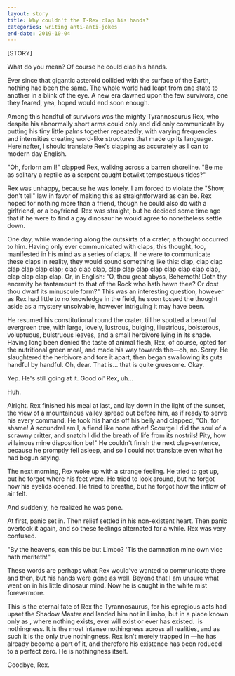 ```yaml
---
layout: story
title: Why couldn't the T-Rex clap his hands?
categories: writing anti-anti-jokes
end-date: 2019-10-04
---
```


[STORY]

What do you mean? Of course he could clap his hands.

Ever since that gigantic asteroid collided with the surface of the Earth, nothing had been the same. The whole world had leapt from one state to another in a blink of the eye. A new era dawned upon the few survivors, one they feared, yea, hoped would end soon enough.

Among this handful of survivors was the mighty Tyrannosaurus Rex, who despite his abnormally short arms could only and did only communicate by putting his tiny little palms together repeatedly, with varying frequencies and intensities creating word-like structures that made up its language. Hereinafter, I should translate Rex's clapping as accurately as I can to modern day English.

"Oh, forlorn am I!" clapped Rex, walking across a barren shoreline. "Be me as solitary a reptile as a serpent caught betwixt tempestuous tides?"

Rex was unhappy, because he was lonely. I am forced to violate the "Show, don't tell" law in favor of making this as straightforward as can be. Rex hoped for nothing more than a friend, though he could also do with a girlfriend, or a boyfriend. Rex was straight, but he decided some time ago that if he were to find a gay dinosaur he would agree to nonetheless settle down.

One day, while wandering along the outskirts of a crater, a thought occurred to him. Having only ever communicated with claps, this thought, too, manifested in his mind as a series of claps. If he were to communicate these claps in reality, they would sound something like this: clap, clap clap clap clap clap clap; clap clap clap, clap clap clap clap clap clap clap clap, clap clap clap clap. Or, in English: "O, thou great abyss, Behemoth! Doth thy enormity be tantamount to that of the Rock who hath hewn thee? Or dost thou dwarf its minuscule form?" This was an interesting question, however as Rex had little to no knowledge in the field, he soon tossed the thought aside as a mystery unsolvable, however intriguing it may have been.

He resumed his constitutional round the crater, till he spotted a beautiful evergreen tree, with large, lovely, lustrous, bulging, illustrious, boisterous, voluptuous, bulstruous leaves, and a small herbivore lying in its shade. Having long been denied the taste of animal flesh, Rex, of course, opted for the nutritional green meal, and made his way towards the—oh, no. Sorry. He slaughtered the herbivore and tore it apart, then began swallowing its guts handful by handful. Oh, dear. That is… that is quite gruesome. Okay.

Yep. He's still going at it. Good ol' Rex, uh…

Huh.

Alright. Rex finished his meal at last, and lay down in the light of the sunset, the view of a mountainous valley spread out before him, as if ready to serve his every command. He took his hands off his belly and clapped, "Oh, for shame! A scoundrel am I, a fiend like none other! Scourge I did the soul of a scrawny critter, and snatch I did the breath of life from its nostrils! Pity, how villainous mine disposition be!" He couldn't finish the next clap-sentence, because he promptly fell asleep, and so I could not translate even what he had begun saying.

The next morning, Rex woke up with a strange feeling. He tried to get up, but he forgot where his feet were. He tried to look around, but he forgot how his eyelids opened. He tried to breathe, but he forgot how the inflow of air felt.

And suddenly, he realized he was gone.

At first, panic set in. Then relief settled in his non-existent heart. Then panic overtook it again, and so these feelings alternated for a while. Rex was very confused.

"By the heavens, can this be but Limbo? 'Tis the damnation mine own vice hath meriteth!"

These words are perhaps what Rex would've wanted to communicate there and then, but his hands were gone as well. Beyond that I am unsure what went on in his little dinosaur mind. Now he is caught in the white mist forevermore.

This is the eternal fate of Rex the Tyrannosaurus, for his egregious acts had upset the Shadow Master and landed him not in Limbo, but in a place known only as ​, where nothing exists, ever will exist or ever has existed. ​ is nothingness. It is the most intense nothingness across all realities, and as such it is the only true nothingness. Rex isn't merely trapped in ​—he has already become a part of it, and therefore his existence has been reduced to a perfect zero. He is nothingness itself.

Goodbye, Rex.